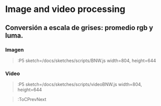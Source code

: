 # Image and video processing

## Conversión a escala de grises: promedio rgb y luma.

### Imagen 

> :P5 sketch=/docs/sketches/scripts/BNW.js width=804, height=644

### Video

> :P5 sketch=/docs/sketches/scripts/videoBNW.js width=804, height=644

> :ToCPrevNext